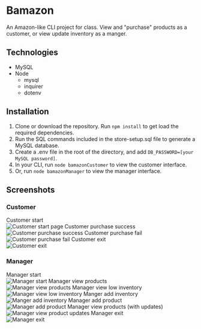 # Bamazon
An Amazon-like CLI project for class. View and "purchase" products as a customer, or view update inventory as a manger.

## Technologies
- MySQL
- Node
  - mysql
  - inquirer
  - dotenv

## Installation
1. Clone or download the repository. Run `npm install` to get load the required dependencies.
2. Run the SQL commands included in the store-setup.sql file to generate a MySQL database.
3. Create a .env file in the root of the directory, and add `DB_PASSWORD=[your MySQL password]`.
4. In your CLI, run `node bamazonCustomer` to view the customer interface.
5. Or, run `node bamazonManager` to view the manager interface.

## Screenshots
### Customer
Customer start  
![Customer start page](./images/customer/bamazon-customer-01.png)
Customer purchase success  
![Customer purchase success](./images/customer/bamazon-customer-02.png)
Customer purchase fail  
![Customer purchase fail](./images/customer/bamazon-customer-03.png)
Customer exit  
![Customer exit](./images/customer/bamazon-customer-04.png)

### Manager
Manager start  
![Manager start](./images/manager/bamazon-manager-01.png)
Manager view products  
![Manager view products](./images/manager/bamazon-manager-02.png)
Manager view low inventory  
![Manager view low inventory](./images/manager/bamazon-manager-03.png)
Manger add inventory  
![Manger add inventory](./images/manager/bamazon-manager-05.png)
Manager add product  
![Manager add product](./images/manager/bamazon-manager-06.png)
Manager view products (with updates)  
![Manager view product updates](./images/manager/bamazon-manager-07.png)
Manager exit  
![Manager exit](./images/manager/bamazon-manager-08.png)
